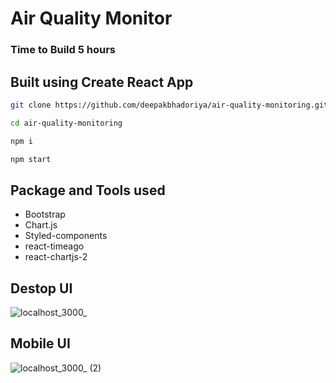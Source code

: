 # Air Quality Monitor

### Time to Build 5 hours

## Built using Create React App

```zsh
git clone https://github.com/deepakbhadoriya/air-quality-monitoring.git

cd air-quality-monitoring

npm i

npm start
```

## Package and Tools used
- Bootstrap
- Chart.js
- Styled-components
- react-timeago
- react-chartjs-2

## Destop UI

![localhost_3000_](https://user-images.githubusercontent.com/48173231/118907605-727efa80-b93d-11eb-9099-3ec485916732.png)

## Mobile UI
![localhost_3000_ (2)](https://user-images.githubusercontent.com/48173231/118907675-95111380-b93d-11eb-87d6-1cfd44362d88.png)

